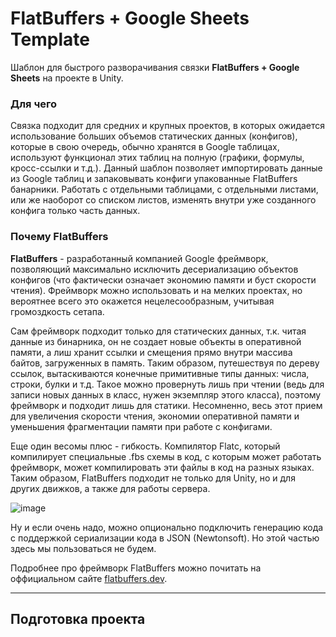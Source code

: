 # FlatBuffers + Google Sheets Template

Шаблон для быстрого разворачивания связки **FlatBuffers + Google Sheets** на проекте в Unity.

### Для чего
Связка подходит для средних и крупных проектов, в которых ожидается использование больших объемов статических данных (конфигов),
которые в свою очередь, обычно хранятся в Google таблицах, используют функционал этих таблиц на полную (графики, формулы, кросс-ссылки и т.д.).
Данный шаблон позволяет импортировать данные из Google таблиц и запаковывать конфиги упакованные FlatBuffers банарники. 
Работать с отдельными таблицами, с отдельными листами, или же наоборот со списком листов, изменять внутри уже созданного конфига только часть данных.

### Почему FlatBuffers
**FlatBuffers** - разработанный компанией Google фреймворк, позволяющий максимально исключить десериализацию объектов конфигов (что фактически означает экономию памяти и буст скорости чтения). 
Фреймворк можно использовать и на мелких проектах, но вероятнее всего это окажется нецелесообразным, учитывая громоздкость сетапа.<br>

Сам фреймворк подходит только для статических данных, т.к. читая данные из бинарника, он не создает новые объекты в оперативной памяти, а лиш хранит ссылки и смещения прямо внутри массива байтов, загруженных в память.
Таким образом, путешествуя по дереву ссылок, вытаскиваются конечные примитивные типы данных: числа, строки, булки и т.д. 
Такое можно провернуть лишь при чтении (ведь для записи новых данных в класс, нужен экземпляр этого класса), поэтому фреймворк и подходит лишь для статики. 
Несомненно, весь этот прием для увеличения скорости чтения, экономии оперативной памяти и уменьшения фрагментации памяти при работе с конфигами.<br>

Еще один весомы плюс - гибкость. Компилятор Flatс, который компилирует специальные .fbs схемы в код, с которым может работать фреймворк, может компилировать эти файлы в код на разных языках.
Таким образом, FlatBuffers подходит не только для Unity, но и для других движков, а также для работы сервера.<br>

![image](https://github.com/user-attachments/assets/ceec8272-e7dc-4cb1-b725-f72f2e00b766)

Ну и если очень надо, можно опционально подключить генерацию кода с поддержкой сериализации кода в JSON (Newtonsoft). Но этой частью здесь мы пользоваться не будем.

Подробнее про фреймворк FlatBuffers можно почитать на оффициальном сайте [flatbuffers.dev](https://flatbuffers.dev/).

___

## Подготовка проекта
